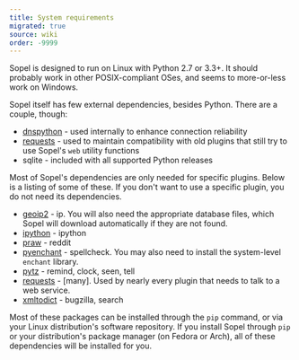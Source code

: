 ```yaml
---
title: System requirements
migrated: true
source: wiki
order: -9999
---
```


Sopel is designed to run on Linux with Python 2.7 or 3.3+. It should probably work in other POSIX-compliant OSes, and seems to more-or-less work on Windows.

Sopel itself has few external dependencies, besides Python. There are a couple, though:

* [dnspython](https://github.com/rthalley/dnspython) - used internally to enhance connection reliability
* [requests](https://github.com/requests/requests) - used to maintain compatibility with old plugins that still try to use Sopel's `web` utility functions
* sqlite - included with all supported Python releases

Most of Sopel's dependencies are only needed for specific plugins. Below is a listing of some of these. If you don't want to use a specific plugin, you do not need its dependencies.

* [geoip2](https://github.com/maxmind/GeoIP2-python) - ip. You will also need the appropriate database files, which Sopel will download automatically if they are not found.
* [ipython](https://github.com/ipython/ipython) - ipython
* [praw](https://github.com/praw-dev/praw) - reddit
* [pyenchant](https://github.com/rfk/pyenchant) - spellcheck. You may also need to install the system-level `enchant` library.
* [pytz](https://launchpad.net/pytz) - remind, clock, seen, tell
* [requests](https://github.com/requests/requests) - [many]. Used by nearly every plugin that needs to talk to a web service.
* [xmltodict](https://github.com/martinblech/xmltodict) - bugzilla, search

Most of these packages can be installed through the `pip` command, or via your Linux distribution's software repository. If you install Sopel through `pip` or your distribution's package manager (on Fedora or Arch), all of these dependencies will be installed for you.
